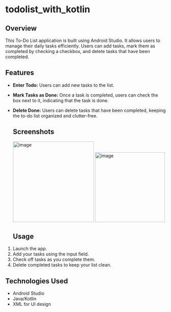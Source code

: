 # todolist_with_kotlin
## Overview
This To-Do List application is built using Android Studio. It allows users to manage their daily tasks efficiently. Users can add tasks, mark them as completed by checking a checkbox, and delete tasks that have been completed.
## Features
- **Enter Todo:** Users can add new tasks to the list.
- **Mark Tasks as Done:** Once a task is completed, users can check the box next to it, indicating that the task is done.
- **Delete Done:** Users can delete tasks that have been completed, keeping the to-do list organized and clutter-free.
  ## Screenshots
  <img width="253" alt="image" src="https://github.com/user-attachments/assets/fb03cfc1-00fe-49a1-a0e1-7a4744f71295">

  <img width="219" alt="image" src="https://github.com/user-attachments/assets/f0e937bd-2621-4a18-9056-2983c0c25b6e">
  
  ## Usage
1. Launch the app.
2. Add your tasks using the input field.
3. Check off tasks as you complete them.
4. Delete completed tasks to keep your list clean. 
  ## Technologies Used
- Android Studio
- Java/Kotlin
- XML for UI design
  
  
  
  

  

